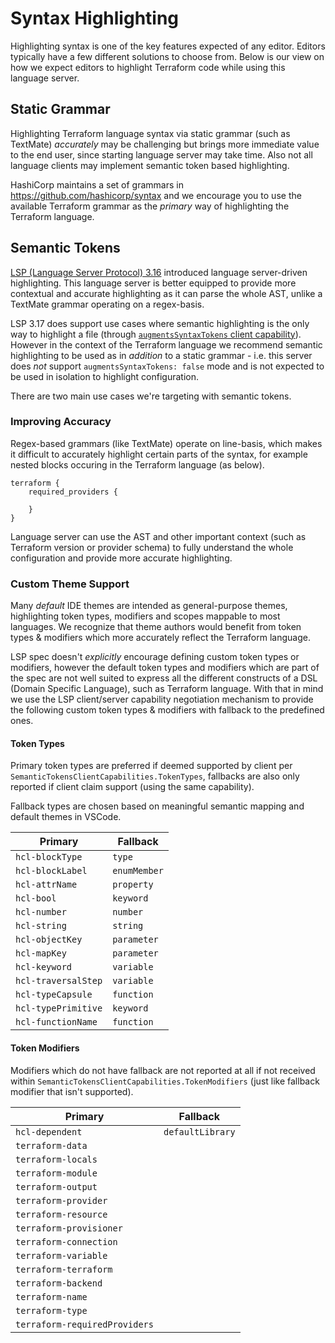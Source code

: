 # Syntax Highlighting

Highlighting syntax is one of the key features expected of any editor. Editors typically have a few different solutions to choose from. Below is our view on how we expect editors to highlight Terraform code while using this language server.

## Static Grammar

Highlighting Terraform language syntax via static grammar (such as TextMate) _accurately_ may be challenging but brings more immediate value to the end user, since starting language server may take time. Also not all language clients may implement semantic token based highlighting.

HashiCorp maintains a set of grammars in https://github.com/hashicorp/syntax and we encourage you to use the available Terraform grammar as the *primary* way of highlighting the Terraform language.

## Semantic Tokens

[LSP (Language Server Protocol) 3.16](https://microsoft.github.io/language-server-protocol/specifications/specification-3-16/) introduced language server-driven highlighting. This language server is better equipped to provide more contextual and accurate highlighting as it can parse the whole AST, unlike a TextMate grammar operating on a regex-basis.

LSP 3.17 does support use cases where semantic highlighting is the only way to highlight a file (through [`augmentsSyntaxTokens` client capability](https://microsoft.github.io/language-server-protocol/specifications/lsp/3.17/specification/#semanticTokensClientCapabilities)). However in the context of the Terraform language we recommend semantic highlighting to be used as in *addition* to a static grammar - i.e. this server does _not_ support `augmentsSyntaxTokens: false` mode and is not expected to be used in isolation to highlight configuration.

There are two main use cases we're targeting with semantic tokens.

### Improving Accuracy

Regex-based grammars (like TextMate) operate on line-basis, which makes it difficult to accurately highlight certain parts of the syntax, for example nested blocks occuring in the Terraform language (as below).

```hcl
terraform {
	required_providers {

	}
}
```

Language server can use the AST and other important context (such as Terraform version or provider schema) to fully understand the whole configuration and provide more accurate highlighting.

### Custom Theme Support

Many _default_ IDE themes are intended as general-purpose themes, highlighting token types, modifiers and scopes mappable to most languages. We recognize that theme authors would benefit from token types & modifiers which more accurately reflect the Terraform language.

LSP spec doesn't _explicitly_ encourage defining custom token types or modifiers, however the default token types and modifiers which are part of the spec are not well suited to express all the different constructs of a DSL (Domain Specific Language), such as Terraform language. With that in mind we use the LSP client/server capability negotiation mechanism to provide the following custom token types & modifiers with fallback to the predefined ones.

#### Token Types

Primary token types are preferred if deemed supported by client per `SemanticTokensClientCapabilities.TokenTypes`, fallbacks are also only reported if client claim support (using the same capability).

Fallback types are chosen based on meaningful semantic mapping and default themes in VSCode.

| Primary | Fallback |
| ------- | -------- |
| `hcl-blockType` | `type` |
| `hcl-blockLabel` | `enumMember` |
| `hcl-attrName` | `property` |
| `hcl-bool` | `keyword` |
| `hcl-number` | `number` |
| `hcl-string` | `string` |
| `hcl-objectKey` | `parameter` |
| `hcl-mapKey` | `parameter` |
| `hcl-keyword` | `variable` |
| `hcl-traversalStep` | `variable` |
| `hcl-typeCapsule` | `function` |
| `hcl-typePrimitive` | `keyword` |
| `hcl-functionName` | `function` |

#### Token Modifiers

Modifiers which do not have fallback are not reported at all if not received within `SemanticTokensClientCapabilities.TokenModifiers` (just like fallback modifier that isn't supported).

| Primary | Fallback |
| ------- | -------- |
| `hcl-dependent` | `defaultLibrary` |
| `terraform-data` |  |
| `terraform-locals` |  |
| `terraform-module` |  |
| `terraform-output` |  |
| `terraform-provider` |  |
| `terraform-resource` |  |
| `terraform-provisioner` |  |
| `terraform-connection` |  |
| `terraform-variable` |  |
| `terraform-terraform` |  |
| `terraform-backend` |  |
| `terraform-name` |  |
| `terraform-type` |  |
| `terraform-requiredProviders` |  |
